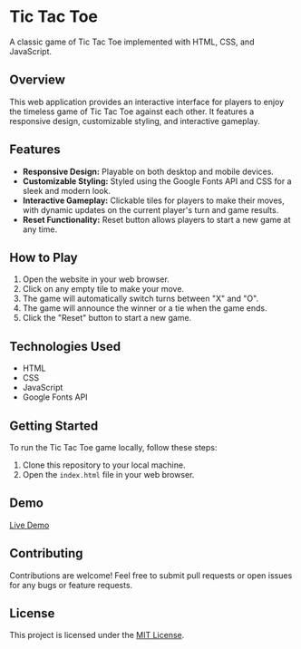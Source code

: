 # Tic Tac Toe

A classic game of Tic Tac Toe implemented with HTML, CSS, and JavaScript.

## Overview

This web application provides an interactive interface for players to enjoy the timeless game of Tic Tac Toe against each other. It features a responsive design, customizable styling, and interactive gameplay.

## Features

- **Responsive Design:** Playable on both desktop and mobile devices.
- **Customizable Styling:** Styled using the Google Fonts API and CSS for a sleek and modern look.
- **Interactive Gameplay:** Clickable tiles for players to make their moves, with dynamic updates on the current player's turn and game results.
- **Reset Functionality:** Reset button allows players to start a new game at any time.

## How to Play

1. Open the website in your web browser.
2. Click on any empty tile to make your move.
3. The game will automatically switch turns between "X" and "O".
4. The game will announce the winner or a tie when the game ends.
5. Click the "Reset" button to start a new game.

## Technologies Used

- HTML
- CSS
- JavaScript
- Google Fonts API

## Getting Started

To run the Tic Tac Toe game locally, follow these steps:

1. Clone this repository to your local machine.
2. Open the `index.html` file in your web browser.

## Demo

[Live Demo](https://shivoham8.github.io/Tic-Tac-Toe/) 

## Contributing

Contributions are welcome! Feel free to submit pull requests or open issues for any bugs or feature requests.

## License

This project is licensed under the [MIT License](LICENSE).
